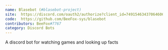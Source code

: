 ```yaml
---
name: Blasebot (#blasebot-project)
site:  https://discord.com/oauth2/authorize?client_id=749154634370646067&scope=bot&permissions=18432
code:  https://github.com/BeeFox-sys/blasebot
contributors: BeeFox#7767
category: Discord Bots
---
```

 A discord bot for watching games and looking up facts